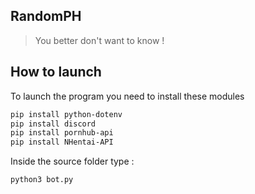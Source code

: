 ## RandomPH

> You better don't want to know !

## How to launch

To launch the program you need to install these modules

```txt
pip install python-dotenv
pip install discord
pip install pornhub-api
pip install NHentai-API
```

Inside the source folder type :
```txt
python3 bot.py
```



